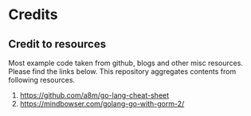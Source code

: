 # Credits

## Credit to resources

Most example code taken from github, blogs and other misc resources. Please find the links below. This repository aggregates contents from following resources.

1. https://github.com/a8m/go-lang-cheat-sheet
2. https://mindbowser.com/golang-go-with-gorm-2/